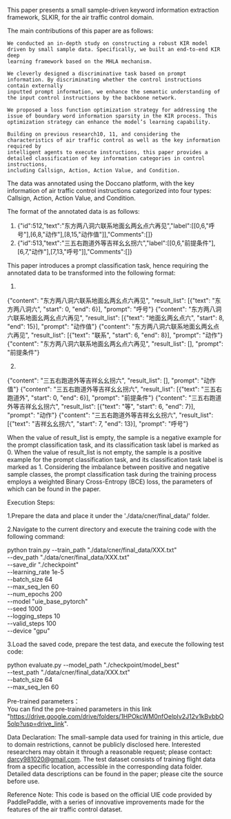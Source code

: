This paper presents a small sample-driven keyword information extraction framework, SLKIR, for the air traffic control domain.

The main contributions of this paper are as follows:
   
    We conducted an in-depth study on constructing a robust KIR model driven by small sample data. Specifically, we built an end-to-end KIR deep 
    learning framework based on the MHLA mechanism. 
    
    We cleverly designed a discriminative task based on prompt information. By discriminating whether the control instructions contain externally
    inputted prompt information, we enhance the semantic understanding of the input control instructions by the backbone network. 
   
    We proposed a loss function optimization strategy for addressing the issue of boundary word information sparsity in the KIR process. This 
    optimization strategy can enhance the model’s learning capability. 
    
    Building on previous research10, 11, and considering the characteristics of air traffic control as well as the key information required by 
    intelligent agents to execute instructions, this paper provides a detailed classification of key information categories in control instructions, 
    including Callsign, Action, Action Value, and Condition.

The data was annotated using the Doccano platform, with the key information of air traffic control instructions categorized into four types: Callsign, 
Action, Action Value, and Condition.

The format of the annotated data is as follows:
1. {"id":512,"text":"东方两八洞六联系地面幺两幺点六再见","label":[[0,6,"呼号"],[6,8,"动作"],[8,15,"动作值"]],"Comments":[]}
2. {"id":513,"text":"三五右跑道外等吉祥幺幺拐六","label":[[0,6,"前提条件"],[6,7,"动作"],[7,13,"呼号"]],"Comments":[]}

This paper introduces a prompt classification task, hence requiring the annotated data to be transformed into the following format: 

1.
  {"content": "东方两八洞六联系地面幺两幺点六再见", "result_list": [{"text": "东方两八洞六", "start": 0, "end": 6}], "prompt": "呼号"}
  {"content": "东方两八洞六联系地面幺两幺点六再见", "result_list": [{"text": "地面幺两幺点六", "start": 8, "end": 15}], "prompt": "动作值"}
  {"content": "东方两八洞六联系地面幺两幺点六再见", "result_list": [{"text": "联系", "start": 6, "end": 8}], "prompt": "动作"}
  {"content": "东方两八洞六联系地面幺两幺点六再见", "result_list": [], "prompt": "前提条件"}
  
2.
  {"content": "三五右跑道外等吉祥幺幺拐六", "result_list": [], "prompt": "动作值"}
  {"content": "三五右跑道外等吉祥幺幺拐六", "result_list": [{"text": "三五右跑道外", "start": 0, "end": 6}], "prompt": "前提条件"}
  {"content": "三五右跑道外等吉祥幺幺拐六", "result_list": [{"text": "等", "start": 6, "end": 7}], "prompt": "动作"}
  {"content": "三五右跑道外等吉祥幺幺拐六", "result_list": [{"text": "吉祥幺幺拐六", "start": 7, "end": 13}], "prompt": "呼号"}

When the value of result_list is empty, the sample is a negative example for the prompt classification task, and its classification task label is 
marked as 0. When the value of result_list is not empty, the sample is a positive example for the prompt classification task, and its classification
task label is marked as 1. Considering the imbalance between positive and negative sample classes, the prompt classification task during the training
process employs a weighted Binary Cross-Entropy (BCE) loss, the parameters of which can be found in the paper.

Execution Steps:

1.Prepare the data and place it under the './data/cner/final_data/' folder.

2.Navigate to the current directory and execute the training code with the following command:

python train.py 
    --train_path "./data/cner/final_data/XXX.txt" \
    --dev_path "./data/cner/final_data/XXX.txt" \
    --save_dir "./checkpoint" \
    --learning_rate 1e-5 \
    --batch_size 64 \
    --max_seq_len 60 \
    --num_epochs 200 \
    --model "uie_base_pytorch" \
    --seed 1000 \
    --logging_steps 10 \
    --valid_steps 100 \
    --device "gpu"
    
3.Load the saved code, prepare the test data, and execute the following test code:

python evaluate.py
    --model_path "./checkpoint/model_best" \
    --test_path "./data/cner/final_data/XXX.txt" \
    --batch_size 64 \
    --max_seq_len 60
    
Pre-trained parameters：  
You can find the pre-trained parameters in this link "https://drive.google.com/drive/folders/1HPOkcWM0nfOelpIv2J12v1kBvbbO5olp?usp=drive_link".

Data Declaration:
The small-sample data used for training in this article, due to domain restrictions, cannot be publicly disclosed here. Interested researchers 
may obtain it through a reasonable request; please contact: darcy981020@gmail.com. The test dataset consists of training flight data from a specific
location, accessible in the corresponding data folder. Detailed data descriptions can be found in the paper; please cite the source before use.

Reference Note:
This code is based on the official UIE code provided by PaddlePaddle, with a series of innovative improvements made for the features of the air 
traffic control dataset.



